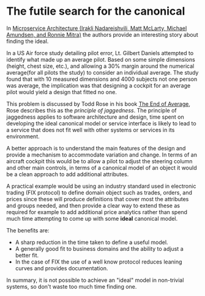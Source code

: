 
# The futile search for the canonical

In [Microservice Architecture (Irakli Nadareishvili, Matt McLarty, Michael Amundsen, and Ronnie Mitra)](http://amzn.to/2k5lme4) the authors provide an interesting story about finding the ideal.

In a US Air force study detailing pilot error, Lt. Gilbert Daniels attempted to identify what made up an average pilot. Based on some simple dimensions (height, chest size, etc.), and allowing a 30% margin around the numerical average(for all pilots the study) to consider an individual average. The study found that with 10 measured dimensions and 4000 subjects not one person was average, the implication was that designing a cockpit for an average pilot would yield a design that fitted no one. 

This problem is discussed by Todd Rose in his book [The End of Average](http://amzn.to/2k5icap), Rose describes this as the *principle of jaggedness*. The principle of jaggedness applies to software architecture and design, time spent on developing the ideal canonical model or service interface is likely to lead to a service that does not fit well with other systems or services in its environment.

A better approach is to understand the main features of the design and provide a mechanism to accommodate variation and change. In terms of an aircraft cockpit this would be to allow a pilot to adjust the steering column and other main controls, in terms of a canonical model of an object it would be a clean approach to add additional attributes.

A practical example would be using an industry standard used in electronic trading (FIX protocol) to define domain object such as trades, orders, and prices since these will produce definitions that cover most the attributes and groups needed, and then provide a clear way to extend these as required for example to add additional price analytics rather than spend much time attempting to come up with some **ideal** canonical model. 

The benefits are:
* A sharp reduction in the time taken to define a useful model.
* A generally good fit to business domains and the ability to adjust a better fit.
* In the case of FIX the use of a well know protocol reduces leaning curves and provides documentation.

In summary, it is not possible to achieve an "ideal" model in non-trivial systems, so don't waste too much time finding one.


